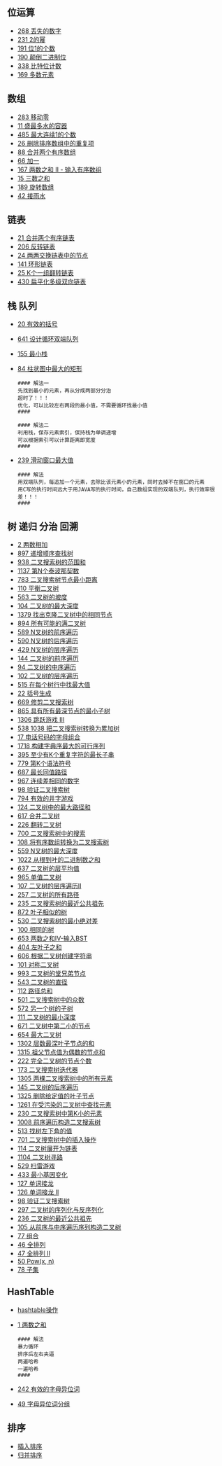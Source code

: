 ## 位运算

- [268 丢失的数字](https://leetcode-cn.com/problems/missing-number/)
- [231 2的幂](https://leetcode-cn.com/problems/power-of-two/)
- [191 位1的个数](https://leetcode-cn.com/problems/number-of-1-bits/)
- [190 颠倒二进制位](https://leetcode-cn.com/problems/reverse-bits/)
- [338 比特位计数](https://leetcode-cn.com/problems/counting-bits/)
- [169 多数元素](https://leetcode-cn.com/problems/majority-element/)

## 数组

- [283 移动零](https://leetcode-cn.com/problems/move-zeroes/)
- [11 盛最多水的容器](https://leetcode-cn.com/problems/container-with-most-water/)
- [485 最大连续1的个数](https://leetcode-cn.com/problems/max-consecutive-ones/)
- [26 删除排序数组中的重复项](https://leetcode-cn.com/problems/remove-duplicates-from-sorted-array/)
- [88 合并两个有序数组](https://leetcode-cn.com/problems/merge-sorted-array/)
- [66 加一](https://leetcode-cn.com/problems/plus-one/)
- [167 两数之和 II - 输入有序数组](https://leetcode-cn.com/problems/two-sum-ii-input-array-is-sorted/)
- [15 三数之和](https://leetcode-cn.com/problems/3sum/)
- [189 旋转数组](https://leetcode-cn.com/problems/rotate-array/)
- [42 接雨水](https://leetcode-cn.com/problems/trapping-rain-water/)

## 链表

- [21 合并两个有序链表](https://leetcode-cn.com/problems/merge-two-sorted-lists/)
- [206 反转链表](https://leetcode-cn.com/problems/reverse-linked-list/)
- [24 两两交换链表中的节点](https://leetcode-cn.com/problems/swap-nodes-in-pairs/)
- [141 环形链表](https://leetcode-cn.com/problems/linked-list-cycle/)
- [25 K个一组翻转链表](https://leetcode-cn.com/problems/reverse-nodes-in-k-group/)
- [430 扁平化多级双向链表](https://leetcode-cn.com/problems/flatten-a-multilevel-doubly-linked-list/)

## 栈 队列

- [20 有效的括号](https://leetcode-cn.com/problems/valid-parentheses/)
- [641 设计循环双端队列](https://leetcode-cn.com/problems/design-circular-deque/)
- [155 最小栈](https://leetcode-cn.com/problems/min-stack/)
- [84 柱状图中最大的矩形](https://leetcode-cn.com/problems/largest-rectangle-in-histogram/)

  ```思路
  #### 解法一
  先找到最小的元素，再从分成两部分分治
  超时了！！！
  优化，可以比较左右两段的最小值，不需要循环找最小值
  ####
  
  #### 解法二
  利用栈，保存元素索引，保持栈为单调递增
  可以根据索引可以计算距离即宽度
  ####
  ```

- [239 滑动窗口最大值](https://leetcode-cn.com/problems/sliding-window-maximum/)

  ```思路
  #### 解法
  用双端队列，每追加一个元素，去除比该元素小的元素，同时去掉不在窗口的元素
  用C写的执行时间远大于用JAVA写的执行时间，自己数组实现的双端队列，执行效率很差！！！
  ####
  ```

## 树 递归 分治 回溯

- [2 两数相加](https://leetcode-cn.com/problems/add-two-numbers/)
- [897 递增顺序查找树](https://leetcode-cn.com/problems/increasing-order-search-tree/)
- [938 二叉搜索树的范围和](https://leetcode-cn.com/problems/range-sum-of-bst/)
- [1137 第N个泰波那契数](https://leetcode-cn.com/problems/n-th-tribonacci-number/)
- [783 二叉搜索树节点最小距离](https://leetcode-cn.com/problems/minimum-distance-between-bst-nodes/)
- [110 平衡二叉树](https://leetcode-cn.com/problems/balanced-binary-tree/)
- [563 二叉树的坡度](https://leetcode-cn.com/problems/binary-tree-tilt/)
- [104 二叉树的最大深度](https://leetcode-cn.com/problems/maximum-depth-of-binary-tree/)
- [1379 找出克隆二叉树中的相同节点](https://leetcode-cn.com/problems/find-a-corresponding-node-of-a-binary-tree-in-a-clone-of-that-tree/)
- [894 所有可能的满二叉树](https://leetcode-cn.com/problems/all-possible-full-binary-trees/)
- [589 N叉树的前序遍历](https://leetcode-cn.com/problems/n-ary-tree-preorder-traversal/)
- [590 N叉树的后序遍历](https://leetcode-cn.com/problems/n-ary-tree-postorder-traversal/)
- [429 N叉树的层序遍历](https://leetcode-cn.com/problems/n-ary-tree-level-order-traversal/)
- [144 二叉树的前序遍历](https://leetcode-cn.com/problems/binary-tree-preorder-traversal/)
- [94 二叉树的中序遍历](https://leetcode-cn.com/problems/binary-tree-inorder-traversal/)
- [102 二叉树的层序遍历](https://leetcode-cn.com/problems/binary-tree-level-order-traversal/)
- [515 在每个树行中找最大值](https://leetcode-cn.com/problems/find-largest-value-in-each-tree-row/)
- [22 括号生成](https://leetcode-cn.com/problems/generate-parentheses/)
- [669 修剪二叉搜索树](https://leetcode-cn.com/problems/trim-a-binary-search-tree/)
- [865 具有所有最深节点的最小子树](https://leetcode-cn.com/problems/smallest-subtree-with-all-the-deepest-nodes/)
- [1306 跳跃游戏 III](https://leetcode-cn.com/problems/jump-game-iii/)
- [538 1038 把二叉搜索树转换为累加树](https://leetcode-cn.com/problems/binary-search-tree-to-greater-sum-tree/)
- [17 电话号码的字母组合](https://leetcode-cn.com/problems/letter-combinations-of-a-phone-number/)
- [1718 构建字典序最大的可行序列](https://leetcode-cn.com/problems/construct-the-lexicographically-largest-valid-sequence/)
- [395 至少有K个重复字符的最长子串](https://leetcode-cn.com/problems/longest-substring-with-at-least-k-repeating-characters/)
- [779 第K个语法符号](https://leetcode-cn.com/problems/k-th-symbol-in-grammar/)
- [687 最长同值路径](https://leetcode-cn.com/problems/longest-univalue-path/)
- [967 连续差相同的数字](https://leetcode-cn.com/problems/numbers-with-same-consecutive-differences/)
- [98 验证二叉搜索树](https://leetcode-cn.com/problems/validate-binary-search-tree/)
- [794 有效的井字游戏](https://leetcode-cn.com/problems/valid-tic-tac-toe-state/)
- [124 二叉树中的最大路径和](https://leetcode-cn.com/problems/binary-tree-maximum-path-sum/)
- [617 合并二叉树](https://leetcode-cn.com/problems/merge-two-binary-trees/)
- [226 翻转二叉树](https://leetcode-cn.com/problems/invert-binary-tree/)
- [700 二叉搜索树中的搜索](https://leetcode-cn.com/problems/search-in-a-binary-search-tree/)
- [108 将有序数组转换为二叉搜索树](https://leetcode-cn.com/problems/convert-sorted-array-to-binary-search-tree/)
- [559 N叉树的最大深度](https://leetcode-cn.com/problems/maximum-depth-of-n-ary-tree/)
- [1022 从根到叶的二进制数之和](https://leetcode-cn.com/problems/sum-of-root-to-leaf-binary-numbers/)
- [637 二叉树的层平均值](https://leetcode-cn.com/problems/average-of-levels-in-binary-tree/)
- [965 单值二叉树](https://leetcode-cn.com/problems/univalued-binary-tree/)
- [107 二叉树的层序遍历II](https://leetcode-cn.com/problems/binary-tree-level-order-traversal-ii/)
- [257 二叉树的所有路径](https://leetcode-cn.com/problems/binary-tree-paths/)
- [235 二叉搜索树的最近公共祖先](https://leetcode-cn.com/problems/lowest-common-ancestor-of-a-binary-search-tree/)
- [872 叶子相似的树](https://leetcode-cn.com/problems/leaf-similar-trees/)
- [530 二叉搜索树的最小绝对差](https://leetcode-cn.com/problems/minimum-absolute-difference-in-bst/)
- [100 相同的树](https://leetcode-cn.com/problems/same-tree/)
- [653 两数之和IV-输入BST](https://leetcode-cn.com/problems/two-sum-iv-input-is-a-bst/)
- [404 左叶子之和](https://leetcode-cn.com/problems/sum-of-left-leaves/)
- [606 根据二叉树创建字符串](https://leetcode-cn.com/problems/construct-string-from-binary-tree/)
- [101 对称二叉树](https://leetcode-cn.com/problems/symmetric-tree/)
- [993 二叉树的堂兄弟节点](https://leetcode-cn.com/problems/cousins-in-binary-tree/)
- [543 二叉树的直径](https://leetcode-cn.com/problems/diameter-of-binary-tree/)
- [112 路径总和](https://leetcode-cn.com/problems/path-sum/)
- [501 二叉搜索树中的众数](https://leetcode-cn.com/problems/find-mode-in-binary-search-tree/)
- [572 另一个树的子树](https://leetcode-cn.com/problems/subtree-of-another-tree/)
- [111 二叉树的最小深度](https://leetcode-cn.com/problems/minimum-depth-of-binary-tree/)
- [671 二叉树中第二小的节点](https://leetcode-cn.com/problems/second-minimum-node-in-a-binary-tree/)
- [654 最大二叉树](https://leetcode-cn.com/problems/minesweeper/)
- [1302 层数最深叶子节点的和](https://leetcode-cn.com/problems/deepest-leaves-sum/)
- [1315 祖父节点值为偶数的节点和](https://leetcode-cn.com/problems/sum-of-nodes-with-even-valued-grandparent/)
- [222 完全二叉树的节点个数](https://leetcode-cn.com/problems/count-complete-tree-nodes/)
- [173 二叉搜索树迭代器](https://leetcode-cn.com/problems/binary-search-tree-iterator/)
- [1305 两棵二叉搜索树中的所有元素](https://leetcode-cn.com/problems/all-elements-in-two-binary-search-trees/)
- [145 二叉树的后序遍历](https://leetcode-cn.com/problems/binary-tree-postorder-traversal/)
- [1325 删除给定值的叶子节点](https://leetcode-cn.com/problems/delete-leaves-with-a-given-value/)
- [1261 在受污染的二叉树中查找元素](https://leetcode-cn.com/problems/find-elements-in-a-contaminated-binary-tree/)
- [230 二叉搜索树中第K小的元素](https://leetcode-cn.com/problems/kth-smallest-element-in-a-bst/)
- [1008 前序遍历构造二叉搜索树](https://leetcode-cn.com/problems/construct-binary-search-tree-from-preorder-traversal/)
- [513 找树左下角的值](https://leetcode-cn.com/problems/find-bottom-left-tree-value/)
- [701 二叉搜索树中的插入操作](https://leetcode-cn.com/problems/insert-into-a-binary-search-tree/)
- [114 二叉树展开为链表](https://leetcode-cn.com/problems/flatten-binary-tree-to-linked-list/)
- [1104 二叉树寻路](https://leetcode-cn.com/problems/path-in-zigzag-labelled-binary-tree/)
- [529 扫雷游戏](https://leetcode-cn.com/problems/minesweeper/)
- [433 最小基因变化](https://leetcode-cn.com/problems/minimum-genetic-mutation/)
- [127 单词接龙](https://leetcode-cn.com/problems/word-ladder/)
- [126 单词接龙 II](https://leetcode-cn.com/problems/word-ladder-ii/)
- [98 验证二叉搜索树](https://leetcode-cn.com/problems/validate-binary-search-tree/)
- [297 二叉树的序列化与反序列化](https://leetcode-cn.com/problems/serialize-and-deserialize-binary-tree/)
- [236 二叉树的最近公共祖先](https://leetcode-cn.com/problems/lowest-common-ancestor-of-a-binary-tree/)
- [105 从前序与中序遍历序列构造二叉树](https://leetcode-cn.com/problems/construct-binary-tree-from-preorder-and-inorder-traversal/)
- [77 组合](https://leetcode-cn.com/problems/combinations/)
- [46 全排列](https://leetcode-cn.com/problems/permutations/)
- [47 全排列 II](https://leetcode-cn.com/problems/permutations/)
- [50 Pow(x, n)](https://leetcode-cn.com/problems/powx-n/)
- [78 子集](https://leetcode-cn.com/problems/powx-n/)

## HashTable

- [hashtable操作](hashtable.md)

- [1 两数之和](https://leetcode-cn.com/problems/two-sum/description/)

  ```思路
  #### 解法
  暴力循环
  排序后左右夹逼
  两遍哈希
  一遍哈希
  ####
  ```

- [242 有效的字母异位词](https://leetcode-cn.com/problems/valid-anagram/description/)
- [49 字母异位词分组](https://leetcode-cn.com/problems/valid-anagram/description/)

## 排序

- [插入排序](insertSort.md)
- [归并排序](mergeSort.md)